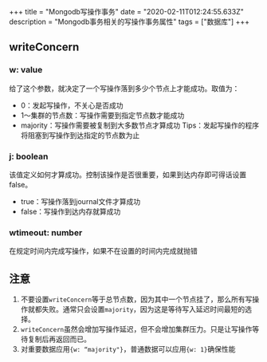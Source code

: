 +++
title = "Mongodb写操作事务"
date = "2020-02-11T012:24:55.633Z"
description = "Mongodb事务相关的写操作事务属性"
tags = ["数据库"]
+++

## writeConcern

### w: value

给了这个参数，就决定了一个写操作落到多少个节点上才能成功。取值为：

- 0：发起写操作，不关心是否成功
- 1～集群的节点数：写操作需要到指定节点数才能成功
- majority：写操作需要被复制到大多数节点才算成功
Tips：发起写操作的程序将阻塞到写操作到达指定的节点数为止

### j: boolean

该值定义如何才算成功。控制该操作是否很重要，如果到达内存即可得话设置false。

- true：写操作落到journal文件才算成功
- false：写操作到达内存就算成功

### wtimeout: number

在规定时间内完成写操作，如果不在设置的时间内完成就抛错

## 注意

1. 不要设置`writeConcern`等于总节点数，因为其中一个节点挂了，那么所有写操作就都失败。通常只会设置`majority`，因为这是等待写入延迟时间最短的选择。
2. `writeConcern`虽然会增加写操作延迟，但不会增加集群压力。只是让写操作等待复制后再返回而已。
3. 对重要数据应用`{w: “majority"}`，普通数据可以应用`{w: 1}`确保性能
